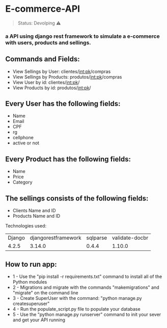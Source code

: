 <h1>E-commerce-API</h1>

> Status: Devolping ⚠️

### a API using django rest framework to simulate a e-commerce with users, products and sellings.

## Commands and Fields:

+ View Sellings by User:  clientes/<int:pk>/compras
+ View Sellings by Products: produtos/<int:pk>/compras
+ View User by id: clientes/<int:pk>/
+ View Products by id: produtos/<int:pk>/


## Every User has the following fields:
+ Name
+ Email
+ CPF
+ rg
+ cellphone
+ active or not

## Every Product has the following fields:
+ Name
+ Price
+ Category

## The sellings consists of the following fields:
+ Clients Name and ID
+ Products Name and ID

Technologies used:
<table>
  <tr>
    <td>Django</td>
    <td>djangorestframework</td>
    <td>sqlparse</td>
    <td>validate-docbr</td>
  </tr>
  <tr>
    <td>4.2.5</td>
    <td>3.14.0</td>
    <td>0.4.4</td>
    <td>1.10.0</td>
  </tr>
</table>

## How to run app:
+ 1 - Use the "pip install -r requirements.txt" command to install all of the Python modules
+ 2 - Migrations and migrate with the commands "makemigrations" and "migrate" on the command line
+ 3 - Create SuperUser with the command: "python manage.py createsuperuser"
+ 4 - Run the populate_script.py file to populate your database
+ 5 - Use the "python manage.py runserver" command to init your sever and get your API running

